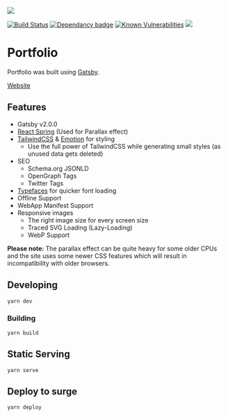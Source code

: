 
![](/.github/screen.gif)

[![Build Status](https://travis-ci.org/hurkanyakay/hurkanyakay.com.svg?branch=master)](https://travis-ci.org/hurkanyakay/hurkanyakay.com)  [![Dependancy badge](https://status.david-dm.org/gh/hurkanyakay/hurkanyakay.com.svg)](https://status.david-dm.org/gh/hurkanyakay/hurkanyakay.com.svg) [![Known Vulnerabilities](https://snyk.io/test/github/hurkanyakay/hurkanyakay.com/badge.svg)](https://snyk.io/test/github/{username}/{repo}) <img src="https://flat.badgen.net/dependabot/hurkanyakay/hurkanyakay.com?icon=dependabot" />

# Portfolio

Portfolio was built using [Gatsby](https://www.gatsbyjs.org/). 

[Website](https://hurkanyakay.com/)

## Features

- Gatsby v2.0.0
- [React Spring](https://github.com/drcmda/react-spring) (Used for Parallax effect)
- [TailwindCSS](https://tailwindcss.com/) & [Emotion](https://emotion.sh/) for styling
    - Use the full power of TailwindCSS while generating small styles (as unused data gets deleted)
- SEO
    - Schema.org JSONLD
    - OpenGraph Tags
    - Twitter Tags
- [Typefaces](https://github.com/KyleAMathews/typefaces) for quicker font loading
- Offline Support
- WebApp Manifest Support
- Responsive images
    - The right image size for every screen size
    - Traced SVG Loading (Lazy-Loading)
    - WebP Support

**Please note:** The parallax effect can be quite heavy for some older CPUs and the site uses some newer CSS features which will result in incompatibility with older browsers.

## Developing

```
yarn dev
```

### Building

```
yarn build
```

## Static Serving
```
yarn serve
```

## Deploy to surge
```
yarn deploy
```

